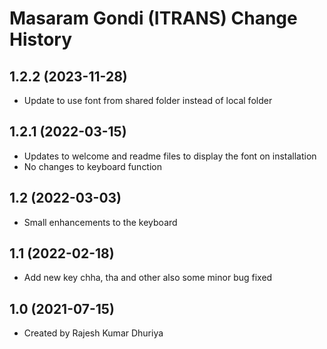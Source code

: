 Masaram Gondi (ITRANS) Change History
====================

1.2.2 (2023-11-28)
----------------
* Update to use font from shared folder instead of local folder

1.2.1 (2022-03-15)
----------------
* Updates to welcome and readme files to display the font on installation
* No changes to keyboard function

1.2 (2022-03-03)
----------------
* Small enhancements to the keyboard

1.1 (2022-02-18)
----------------
* Add new key chha, tha and other also some minor bug fixed

1.0 (2021-07-15)
----------------
* Created by Rajesh Kumar Dhuriya

